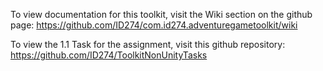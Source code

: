 To view documentation for this toolkit, visit the Wiki section on the github page: https://github.com/ID274/com.id274.adventuregametoolkit/wiki

To view the 1.1 Task for the assignment, visit this github repository: https://github.com/ID274/ToolkitNonUnityTasks
